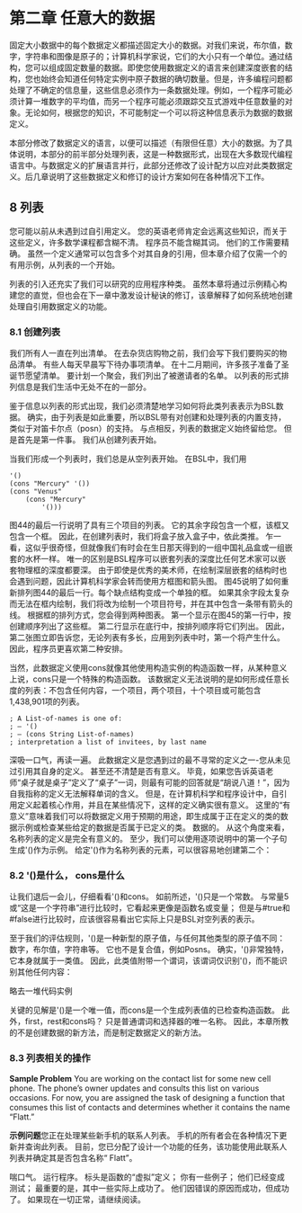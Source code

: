 # 第二章 任意大的数据

固定大小数据中的每个数据定义都描述固定大小的数据。对我们来说，布尔值，数字，字符串和图像是原子的；计算机科学家说，它们的大小只有一个单位。通过结构，您可以组成固定数量的数据。即使您使用数据定义的语言来创建深度嵌套的结构，您也始终会知道任何特定实例中原子数据的确切数量。但是，许多编程问题都处理了不确定的信息量，这些信息必须作为一条数据处理。例如，一个程序可能必须计算一堆数字的平均值，而另一个程序可能必须跟踪交互式游戏中任意数量的对象。无论如何，根据您的知识，不可能制定一个可以将这种信息表示为数据的数据定义。

本部分修改了数据定义的语言，以便可以描述（有限但任意）大小的数据。为了具体说明，本部分的前半部分处理列表，这是一种数据形式，出现在大多数现代编程语言中。与数据定义的扩展语言并行，此部分还修改了设计配方以应对此类数据定义。后几章说明了这些数据定义和修订的设计方案如何在各种情况下工作。

## 8 列表

您可能以前从未遇到过自引用定义。 您的英语老师肯定会远离这些知识，而关于这些定义，许多数学课程都含糊不清。 程序员不能含糊其词。 他们的工作需要精确。 虽然一个定义通常可以包含多个对其自身的引用，但本章介绍了仅需一个的有用示例，从列表的一个开始。

列表的引入还充实了我们可以研究的应用程序种类。 虽然本章将通过示例精心构建您的直觉，但也会在下一章中激发设计秘诀的修订，该章解释了如何系统地创建处理自引用数据定义的功能。

### 8.1 创建列表

我们所有人一直在列出清单。 在去杂货店购物之前，我们会写下我们要购买的物品清单。 有些人每天早晨写下待办事项清单。 在十二月期间，许多孩子准备了圣诞节愿望清单。 要计划一个聚会，我们列出了被邀请者的名单。 以列表的形式排列信息是我们生活中无处不在的一部分。

鉴于信息以列表的形式出现，我们必须清楚地学习如何将此类列表表示为BSL数据。 确实，由于列表是如此重要，所以BSL带有对创建和处理列表的内置支持，类似于对笛卡尔点（posn）的支持。 与点相反，列表的数据定义始终留给您。 但是首先是第一件事。 我们从创建列表开始。

当我们形成一个列表时，我们总是从空列表开始。 在BSL中，我们用

```racket
'()
(cons "Mercury" '())
(cons "Venus"
    (cons "Mercury"
        '()))
```

图44的最后一行说明了具有三个项目的列表。 它的其余字段包含一个框，该框又包含一个框。 因此，在创建列表时，我们将盒子放入盒子中，依此类推。 乍一看，这似乎很奇怪，但就像我们有时会在生日那天得到的一组中国礼品盒或一组嵌套的水杯一样。 唯一的区别是BSL程序可以嵌套列表的深度比任何艺术家可以嵌套物理框的深度都要深。
由于即使是优秀的美术师，在绘制深层嵌套的结构时也会遇到问题，因此计算机科学家会转而使用方框图和箭头图。 图45说明了如何重新排列图44的最后一行。每个缺点结构变成一个单独的框。 如果其余字段太复杂而无法在框内绘制，我们将改为绘制一个项目符号，并在其中包含一条带有箭头的线。 根据框的排列方式，您会得到两种图表。 第一个显示在图45的第一行中，按创建顺序列出了这些框。 第二行显示在底行中，按排列顺序将它们列出。 因此，第二张图立即告诉您，无论列表有多长，应用到列表中时，第一个将产生什么。 因此，程序员更喜欢第二种安排。

当然，此数据定义使用cons就像其他使用构造实例的构造函数一样，从某种意义上说，cons只是一个特殊的构造函数。 该数据定义无法说明的是如何形成任意长度的列表：不包含任何内容，一个项目，两个项目，十个项目或可能包含1,438,901项的列表。

```racket
; A List-of-names is one of:
; – '()
; – (cons String List-of-names)
; interpretation a list of invitees, by last name
```

深吸一口气，再读一遍。 此数据定义是您遇到过的最不寻常的定义之一-您从未见过引用其自身的定义。 甚至还不清楚是否有意义。 毕竟，如果您告诉英语老师“桌子就是桌子”定义了“桌子”一词，则最有可能的回答就是“胡说八道！”，因为自我指称的定义无法解释单词的含义。
但是，在计算机科学和程序设计中，自引用定义起着核心作用，并且在某些情况下，这样的定义确实很有意义。 这里的“有意义”意味着我们可以将数据定义用于预期的用途，即生成属于正在定义的类的数据示例或检查某些给定的数据是否属于已定义的类。 数据的。 从这个角度来看，名称列表的定义是完全有意义的。 至少，我们可以使用逐项说明中的第一个子句生成'()作为示例。 给定'()作为名称列表的元素，可以很容易地创建第二个：

### 8.2 '()是什么， cons是什么

让我们退后一会儿，仔细看看'()和cons。 如前所述，'()只是一个常数。 与常量5或“这是一个字符串”进行比较时，它看起来更像是函数名或变量； 但是与#true和#false进行比较时，应该很容易看出它实际上只是BSL对空列表的表示。

至于我们的评估规则，'()是一种新型的原子值，与任何其他类型的原子值不同：数字，布尔值，字符串等。 它也不是复合值，例如Posns。 确实，'()非常独特，它本身就属于一类值。 因此，此类值附带一个谓词，该谓词仅识别'()，而不能识别其他任何内容：

略去一堆代码实例

关键的见解是'()是一个唯一值，而cons是一个生成列表值的已检查构造函数。 此外，first，rest和cons吗？ 只是普通谓词和选择器的唯一名称。 因此，本章所教的不是创建数据的新方法，而是制定数据定义的新方法。

### 8.3 列表相关的操作

**Sample Problem** You are working on the contact list for some new cell phone. The phone’s owner updates and consults this list on various occasions. For now, you are assigned the task of designing a function that consumes this list of contacts and determines whether it contains the name “Flatt.”

**示例问题**您正在处理某些新手机的联系人列表。 手机的所有者会在各种情况下更新并查询此列表。 目前，您已分配了设计一个功能的任务，该功能使用此联系人列表并确定其是否包含名称“ Flatt”。

喘口气。 运行程序。 标头是函数的“虚拟”定义； 你有一些例子； 他们已经变成测试； 最重要的是，其中一些实际上成功了。 他们因错误的原因而成功，但成功了。 如果现在一切正常，请继续阅读。

